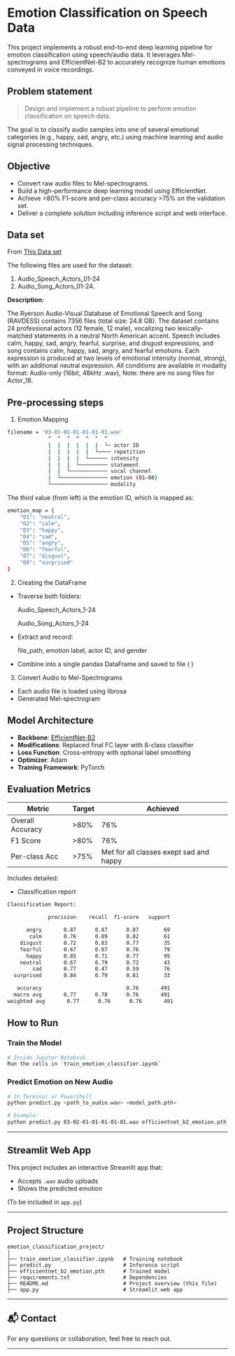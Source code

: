 
# Emotion Classification on Speech Data

This project implements a robust end-to-end deep learning pipeline for emotion classification using speech/audio data. It leverages Mel-spectrograms and EfficientNet-B2 to accurately recognize human emotions conveyed in voice recordings.


## Problem statement
> Design and implement a robust pipeline to perform emotion classification on speech data.

The goal is to classify audio samples into one of several emotional categories (e.g., happy, sad, angry, etc.) using machine learning and audio signal processing techniques.

## Objective
- Convert raw audio files to Mel-spectrograms.
- Build a high-performance deep learning model using EfficientNet.
- Achieve >80% F1-score and per-class accuracy >75% on the validation set.
- Deliver a complete solution including inference script and web interface.

## Data set
From [This Data set](https://zenodo.org/records/1188976#.XCx-tc9KhQI)

The following files are used for the  dataset:
1. Audio_Speech_Actors_01-24
2. Audio_Song_Actors_01-24.

**Description:**

The Ryerson Audio-Visual Database of Emotional Speech and Song (RAVDESS) contains 7356 files (total size: 24.8 GB). The dataset contains 24 professional actors (12 female, 12 male), vocalizing two lexically-matched statements in a neutral North American accent. Speech includes calm, happy, sad, angry, fearful, surprise, and disgust expressions, and song contains calm, happy, sad, angry, and fearful emotions. Each expression is produced at two levels of emotional intensity (normal, strong), with an additional neutral expression. All conditions are available in modality format: Audio-only (16bit, 48kHz .wav),  Note: there are no song files for Actor_18.





## Pre-processing steps

1. Emotion Mapping
```bash
filename = '03-01-01-01-01-01-01.wav'
             ^  ^  ^  ^  ^  ^  ^
             |  |  |  |  |  |  └─ actor ID
             |  |  |  |  |  └──── repetition
             |  |  |  |  └────── intensity
             |  |  |  └───────── statement
             |  |  └──────────── vocal channel
             |  └─────────────── emotion (01–08)
             └────────────────── modality

```
The third value (from left) is the emotion ID, which is mapped as:

```bash
emotion_map = {
    "01": "neutral",
    "02": "calm",
    "03": "happy",
    "04": "sad",
    "05": "angry",
    "06": "fearful",
    "07": "disgust",
    "08": "surprised"
}
```
2. Creating the DataFrame

- Traverse both folders:

   Audio_Speech_Actors_1-24

   Audio_Song_Actors_1-24

- Extract and record:

  file_path, emotion label, actor ID, and gender

- Combine into a single pandas DataFrame and saved to file ( )

3. Convert Audio to Mel-Spectrograms
- Each audio file is loaded using librosa
- Generated Mel-spectrogram




## Model Architecture

- **Backbone**: [EfficientNet-B2](https://arxiv.org/abs/1905.11946)
- **Modifications**: Replaced final FC layer with 8-class classifier
- **Loss Function**: Cross-entropy with optional label smoothing
- **Optimizer**: Adam
- **Training Framework**: PyTorch


## Evaluation Metrics

| Metric          | Target       | Achieved   |
|-----------------|--------------|------------|
| Overall Accuracy| >80%         | 76%         |
| F1 Score        | >80%         |  76%       |
| Per-class Acc   | >75%         | Met for all classes exept sad and  happy |

Includes detailed:
- Classification report
 ```bash
 Classification Report:

              precision    recall  f1-score   support

       angry       0.87      0.87      0.87        69
        calm       0.76      0.89      0.82        61
     disgust       0.72      0.83      0.77        35
     fearful       0.67      0.87      0.76        79
       happy       0.85      0.71      0.77        95
     neutral       0.67      0.79      0.72        43
         sad       0.77      0.47      0.59        76
   surprised       0.84      0.79      0.81        33

    accuracy                           0.76       491
   macro avg       0.77      0.78      0.76       491
weighted avg       0.77      0.76      0.76       491
```



## How to Run

### Train the Model
```bash
# Inside Jupyter Notebook
Run the cells in `train_emotion_classifier.ipynb`
```

### Predict Emotion on New Audio
```bash
# In Terminal or PowerShell
python predict.py <path_to_audio.wav> <model_path.pth>

# Example:
python predict.py 03-02-01-01-01-01-01.wav efficientnet_b2_emotion.pth
```
---

## Streamlit Web App

This project includes an interactive Streamlit app that:
- Accepts `.wav` audio uploads
- Shows the predicted emotion

(To be included in `app.py`)

---

##  Project Structure

```
emotion_classification_project/
│
├── train_emotion_classifier.ipynb   # Training notebook
├── predict.py                       # Inference script
├── efficientnet_b2_emotion.pth      # Trained model
├── requirements.txt                 # Dependencies
├── README.md                        # Project overview (this file)
├── app.py                           # Streamlit web app
```

---

## 📬 Contact

For any questions or collaboration, feel free to reach out.

---
